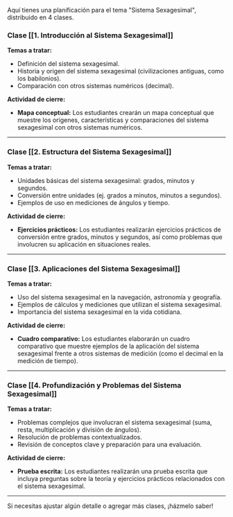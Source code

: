 Aquí tienes una planificación para el tema "Sistema Sexagesimal", distribuido en 4 clases.

### Clase [[1. Introducción al Sistema Sexagesimal]]

**Temas a tratar:**

- Definición del sistema sexagesimal.
- Historia y origen del sistema sexagesimal (civilizaciones antiguas, como los babilonios).
- Comparación con otros sistemas numéricos (decimal).

**Actividad de cierre:**

- **Mapa conceptual:** Los estudiantes crearán un mapa conceptual que muestre los orígenes, características y comparaciones del sistema sexagesimal con otros sistemas numéricos.

---

### Clase [[2. Estructura del Sistema Sexagesimal]]

**Temas a tratar:**

- Unidades básicas del sistema sexagesimal: grados, minutos y segundos.
- Conversión entre unidades (ej. grados a minutos, minutos a segundos).
- Ejemplos de uso en mediciones de ángulos y tiempo.

**Actividad de cierre:**

- **Ejercicios prácticos:** Los estudiantes realizarán ejercicios prácticos de conversión entre grados, minutos y segundos, así como problemas que involucren su aplicación en situaciones reales.

---

### Clase [[3. Aplicaciones del Sistema Sexagesimal]]

**Temas a tratar:**

- Uso del sistema sexagesimal en la navegación, astronomía y geografía.
- Ejemplos de cálculos y mediciones que utilizan el sistema sexagesimal.
- Importancia del sistema sexagesimal en la vida cotidiana.

**Actividad de cierre:**

- **Cuadro comparativo:** Los estudiantes elaborarán un cuadro comparativo que muestre ejemplos de la aplicación del sistema sexagesimal frente a otros sistemas de medición (como el decimal en la medición de tiempo).

---

### Clase [[4. Profundización y Problemas del Sistema Sexagesimal]]

**Temas a tratar:**

- Problemas complejos que involucran el sistema sexagesimal (suma, resta, multiplicación y división de ángulos).
- Resolución de problemas contextualizados.
- Revisión de conceptos clave y preparación para una evaluación.

**Actividad de cierre:**

- **Prueba escrita:** Los estudiantes realizarán una prueba escrita que incluya preguntas sobre la teoría y ejercicios prácticos relacionados con el sistema sexagesimal.

---

Si necesitas ajustar algún detalle o agregar más clases, ¡házmelo saber!